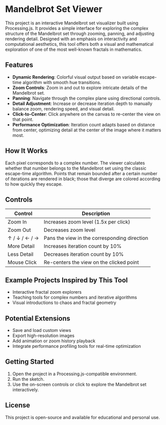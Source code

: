 # Mandelbrot Set Viewer

This project is an interactive Mandelbrot set visualizer built using Processing.js. It provides a simple interface for exploring the complex structure of the Mandelbrot set through zooming, panning, and adjusting rendering detail. Designed with an emphasis on interactivity and computational aesthetics, this tool offers both a visual and mathematical exploration of one of the most well-known fractals in mathematics.

## Features

- **Dynamic Rendering**: Colorful visual output based on variable escape-time algorithm with smooth hue transitions.
- **Zoom Controls**: Zoom in and out to explore intricate details of the Mandelbrot set.
- **Panning**: Navigate through the complex plane using directional controls.
- **Detail Adjustment**: Increase or decrease iteration depth to manually balance zoom, rendering speed, and visual detail.
- **Click-to-Center**: Click anywhere on the canvas to re-center the view on that point.
- **Performance Optimization**: Iteration count adapts based on distance from center, optimizing detail at the center of the image where it matters most.

## How It Works

Each pixel corresponds to a complex number. The viewer calculates whether that number belongs to the Mandelbrot set using the classic escape-time algorithm. Points that remain bounded after a certain number of iterations are rendered in black; those that diverge are colored according to how quickly they escape.

## Controls

| Control         | Description                                 |
|----------------|---------------------------------------------|
| Zoom In        | Increases zoom level (1.5x per click)       |
| Zoom Out       | Decreases zoom level                        |
| ↑ / ↓ / ← / →  | Pans the view in the corresponding direction|
| More Detail    | Increases iteration count by 10%            |
| Less Detail    | Decreases iteration count by 10%            |
| Mouse Click    | Re-centers the view on the clicked point    |

## Example Projects Inspired by This Tool

- Interactive fractal zoom explorers
- Teaching tools for complex numbers and iterative algorithms
- Visual introductions to chaos and fractal geometry

## Potential Extensions

- Save and load custom views
- Export high-resolution images
- Add animation or zoom history playback
- Integrate performance profiling tools for real-time optimization

## Getting Started

1. Open the project in a Processing.js-compatible environment.
2. Run the sketch.
3. Use the on-screen controls or click to explore the Mandelbrot set interactively.

## License

This project is open-source and available for educational and personal use.
